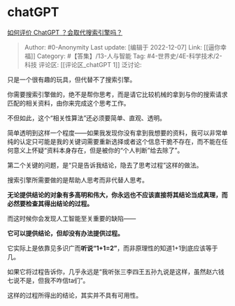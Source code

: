 # chatGPT
[如何评价 ChatGPT ？会取代搜索引擎吗？](https://www.zhihu.com/question/570062224/answer/2790608277)

> Author: #0-Anonymity
> Last update: [编辑于 2022-12-07]
> Link: [[逼你幸福]]
> Category:  #【答集】/13-人与智能
> Tag: #4-世界史/4E-科学技术/2-科技 
> 评论区: [[评论区_chatGPT 1]]
> 泛讨论:

只是一个很有趣的玩具，但代替不了搜索引擎。

你需要搜索引擎做的，绝不是帮你思考，而是请它比较机械的拿到与你的搜索请求匹配的相关资料，由你来完成这个思考工作。

不但如此，这个“相关性算法”还必须要简单、直观、透明。

简单透明到这样一个程度——如果我发现你没有拿到我想要的资料，我可以非常单纯的认定只可能是我的关键词需要重新选择或者这个信息干脆不存在，而不能在任何意义上怀疑“资料本身存在，但是被你的“个人判断”给去除了”。

第二个关键的问题，是“只是告诉我结论，隐去了思考过程”这样的做法。

搜索引擎所需要做的是帮助人思考而非代替人思考。

**无论提供结论的对象有多高明和伟大，你永远也不应该直接将其结论当成真理，而必然要检查其得出结论的过程。**

而这时候你会发现人工智能至关重要的缺陷——

**它可以提供结论，但却没有办法提供过程。**

它实际上是依靠见多识广而**听说“1+1=2”**，而非原理性的知道1+1到底应该等于几。

如果它将过程告诉你，几乎永远是“我听张三李四王五孙九说是这样，虽然赵六钱七说不是，但我不咋信ta们”。

这样的过程所得出的结论，其实并不具有可用性。

